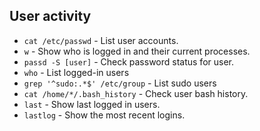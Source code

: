 ## User activity 

- `cat /etc/passwd` - List user accounts.
- `w` - Show who is logged in and their current processes.
- `passd -S [user]` - Check password status for user. 
-  `who` - List logged-in users
- `grep '^sudo:.*$' /etc/group` - List sudo users 
- `cat /home/*/.bash_history` - Check user bash history.
- `last` - Show last logged in users.
- `lastlog` -  Show the most recent logins.
